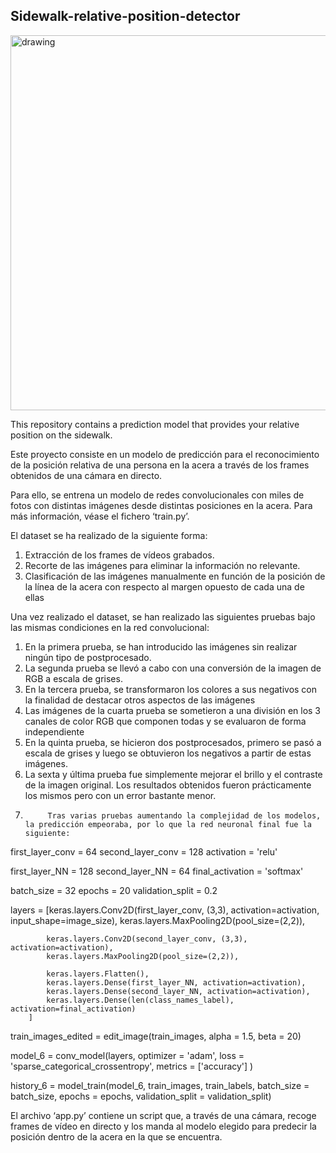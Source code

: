 ## Sidewalk-relative-position-detector

<img src="https://media.istockphoto.com/photos/suburban-sidewalk-picture-id172338416?b=1&k=20&m=172338416&s=170667a&w=0&h=D39OO3Q6E6m5k_jwl3CrIDCfQu0VZvEbfdEKkP21Zy4=" alt="drawing" width="600"/>

This repository contains a prediction model that provides your relative position on the sidewalk.

Este proyecto consiste en un modelo de predicción para el reconocimiento de la posición relativa de una persona en la acera a través de los frames obtenidos de una cámara en directo.

Para ello, se entrena un modelo de redes convolucionales con miles de fotos con distintas imágenes desde distintas posiciones en la acera. Para más información, véase el fichero ‘train.py’.

El dataset se ha realizado de la siguiente forma:

1.	Extracción de los frames de vídeos grabados.
2.	Recorte de las imágenes para eliminar la información no relevante.
3.	Clasificación de las imágenes manualmente en función de la posición de la línea de la acera con respecto al margen opuesto de cada una de ellas

Una vez realizado el dataset, se han realizado las siguientes pruebas bajo las mismas condiciones en la red convolucional:

1.	En la primera prueba, se han introducido las imágenes sin realizar ningún tipo de postprocesado.
2.	La segunda prueba se llevó a cabo con una conversión de la imagen de RGB a escala de grises.
3.	En la tercera prueba, se transformaron los colores a sus negativos con la finalidad de destacar otros aspectos de las imágenes
4.	Las imágenes de la cuarta prueba se sometieron a una división en los 3 canales de color RGB que componen todas y se evaluaron de forma independiente
5.	En la quinta prueba, se hicieron dos postprocesados, primero se pasó a escala de grises y luego se obtuvieron los negativos a partir de estas imágenes.
6.	La sexta y última prueba fue simplemente mejorar el brillo y el contraste de la imagen original. Los resultados obtenidos fueron prácticamente los mismos pero con un             error bastante menor.
7.          Tras varias pruebas aumentando la complejidad de los modelos, la predicción empeoraba, por lo que la red neuronal final fue la siguiente:

first_layer_conv = 64
second_layer_conv = 128
activation = 'relu'

first_layer_NN = 128
second_layer_NN = 64
final_activation = 'softmax'

batch_size = 32
epochs = 20
validation_split = 0.2

layers = [keras.layers.Conv2D(first_layer_conv, (3,3), activation=activation, input_shape=image_size),
            keras.layers.MaxPooling2D(pool_size=(2,2)),

            keras.layers.Conv2D(second_layer_conv, (3,3), activation=activation),
            keras.layers.MaxPooling2D(pool_size=(2,2)),

            keras.layers.Flatten(),
            keras.layers.Dense(first_layer_NN, activation=activation),
            keras.layers.Dense(second_layer_NN, activation=activation),
            keras.layers.Dense(len(class_names_label), activation=final_activation)
        ]

train_images_edited = edit_image(train_images, alpha = 1.5, beta = 20)

model_6 = conv_model(layers,
                    optimizer = 'adam',
                    loss = 'sparse_categorical_crossentropy',
                    metrics = ['accuracy']
                    )


history_6 = model_train(model_6, 
                train_images,
                train_labels,
                batch_size = batch_size,
                epochs = epochs,
                validation_split = validation_split)

El archivo ‘app.py’ contiene un script que, a través de una cámara, recoge frames de vídeo en directo y los manda al modelo elegido para predecir la posición dentro de la acera en la que se encuentra.
